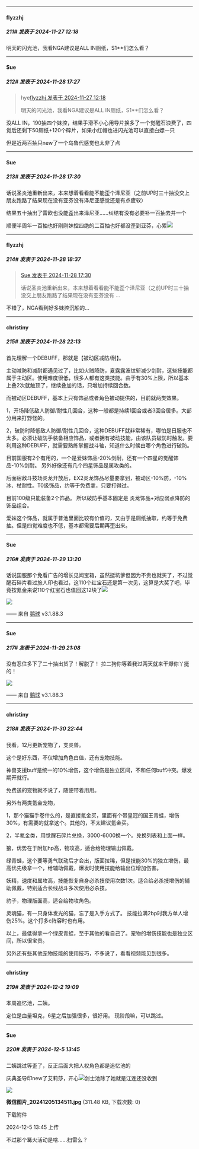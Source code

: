 ﻿
*****

####  flyzzhj  
##### 211#       发表于 2024-11-27 12:18

明天的闪光池，我看NGA建议是ALL IN厕纸，S1**们怎么看？


*****

####  Sue  
##### 212#       发表于 2024-11-28 17:27

<blockquote>hye<a href="httphttps://bbs.saraba1st.com/2b/forum.php?mod=redirect&amp;goto=findpost&amp;pid=66785126&amp;ptid=2175349" target="_blank">flyzzhj 发表于 2024-11-27 12:18</a>

明天的闪光池，我看NGA建议是ALL IN厕纸，S1**们怎么看？</blockquote>
没ALL IN，190抽四个妹控，结果手滑不小心用导片换多了一个觉醒石浪费了，四觉后还剩下50厕纸+120个碎片，如果小红帽也进闪光池可以直接白嫖一只

但是近两百抽只new了一个乌鲁代感觉也太非了点


*****

####  Sue  
##### 213#       发表于 2024-11-28 17:30

话说圣炎池重新出来，本来想着看看能不能歪个泽尼亚（之前UP时三十抽没交上朋友跑路了结果现在没有亚芬没有泽尼亚感觉还是有点疲软）

结果五十抽出了雷欧也没能歪出来泽尼亚……纠结有没有必要补一百抽去井一个

顺便半周年一百抽也好刚刚妹控四绝的二百抽也好都没歪到亚芬，心累<img src="https://static.saraba1st.com/image/smiley/face2017/001.png" referrerpolicy="no-referrer">


*****

####  flyzzhj  
##### 214#       发表于 2024-11-28 18:37

<blockquote><a href="httphttps://bbs.saraba1st.com/2b/forum.php?mod=redirect&amp;goto=findpost&amp;pid=66794801&amp;ptid=2175349" target="_blank">Sue 发表于 2024-11-28 17:30</a>

话说圣炎池重新出来，本来想着看看能不能歪个泽尼亚（之前UP时三十抽没交上朋友跑路了结果现在没有亚芬没有 ...</blockquote>
不错了，NGA看到好多妹控沉船的...


*****

####  christiny  
##### 215#       发表于 2024-11-28 22:13

首先理解一个DEBUFF，那就是【被动区减防/耐】。

主动减防和减耐都遇见过了，比如火贼降防，夏露露波纹斩减少剑耐，这些技能都属于主动区。使用难度很低，很多人都有这类技能。由于有30%上限，所以基本上叠2次就触顶了，继续叠加的话，只增加持续回合数。

而被动区DEBUFF，基本上只有饰品或者角色被动提供的，目前就两类效果。 

1，开场降低敌人防御/耐性几回合，这种一般都是持续1回合或者3回合居多。大部分用来打野怪的。

2，破防时降低敌人防御/耐性几回合，这种DEBUFF就非常稀有，哪怕是日服也不太多。必须让破防手装备相应饰品，或者拥有被动技能，由该队员破防时触发。要利用这种DEBUFF，就需要熟练掌握战斗轴，知道什么时候由哪个角色进行破防。

目前国服有2个有用的，一个是爱妹饰品-20%剑耐，还有一个四星的觉醒饰品-10%剑耐。 另外好像还有几个四星饰品是属攻类的。

后面宿敌斗技场炎龙开放后，EX2炎龙饰品尽量要拿到，被动区-10%防，-10%冰、杖耐性。T0级饰品，约等于免费拿，只要打得过。

目前100级只能装备2个饰品。 所以破防手基本固定是 炎龙饰品+对应弱点降防的饰品组合。

爱妹这个饰品，就属于普池里面比较有价值的，又由于是厕纸抽取，约等于免费抽。但是四觉难度也不低，基本都需要后期再歪出来。


*****

####  Sue  
##### 216#       发表于 2024-11-29 13:20

话说国服那个免看广告的增长见闻宝箱，虽然挺坑爹但因为不贵也就买了，不过觉醒石碎片看过旅人印也看过，这110个红宝石还是第一次见，这算是大奖了吧，毕竟按氪金来说110个红宝石也值回这12块了<img src="https://static.saraba1st.com/image/smiley/face2017/025.png" referrerpolicy="no-referrer">

<img src="https://p.sda1.dev/20/ee2c4fbc44d43688e9d77d0c127ccb9a/image.jpg" referrerpolicy="no-referrer">

—— 来自 [鹅球](https://www.pgyer.com/GcUxKd4w) v3.1.88.3


*****

####  Sue  
##### 217#       发表于 2024-11-29 21:08

没有忍住多下了二十抽出货了！解脱了！
拉二狗你等着我过两天就来干爆你丫挺的！

<img src="https://p.sda1.dev/20/f4241c549b43532119c27674768352cf/image.jpg" referrerpolicy="no-referrer">

—— 来自 [鹅球](https://www.pgyer.com/GcUxKd4w) v3.1.88.3


*****

####  christiny  
##### 218#       发表于 2024-11-30 22:44

我看，12月更新宠物了，支炎兽。

这个是好东西，不仅增加角色白值，还有宠物技能。

神兽支援buff是统一的10%增伤，这个增伤是独立区间，不和任何buff冲突。爆发期开就行。

免费送的宠物就不说了，随便带着用用。

另外有两类氪金宠物，

1，那个猫猫手卷什么的，是直接氪金买，里面有个带皇冠的国王青蛙，增伤30%，有需要的就拿这个。其他的，不太建议氪金买。

2，半氪金类，用觉醒石碎片兑换，3000-6000换一个。兑换列表和上面一样。

狼，优势在于附加hp高，物攻高，适合给物理输出佩戴。

绿青蛙，这个要等勇气联动后才会出，版面拉稀，但是技能30%的独立增伤，最高优先级拿一个，给辅助佩戴，爆发时使用技能给输出位增加伤害。

妖精，速度和属攻高，技能恢复自身必杀技使用次数1次。适合给必杀技增伤的辅助佩戴，特别适合长线战斗多次使用必杀技。

豹子，物理版面高，适合给物攻角色。

灵魂猫，有一只身体发光的猫，忘了是入手方式了。 技能拉满2bp时我方单人增伤25%。这个打多c阵容时也有用。

以上，最低得拿一个绿皮青蛙，至于其他的看自己了。宠物的增伤技能也是独立区间，所以很宝贵。

另外还有些其他宠物技能的使用技巧，不多说了，看看视频能见到很多。


*****

####  christiny  
##### 219#       发表于 2024-12-2 19:09

本周追忆池，二姨。

定位是血量坦克，6星之后加强很多，很好用。 现阶段嘛，可以跳过。


*****

####  Sue  
##### 220#       发表于 2024-12-5 13:45

二姨跳过等歪了，反正后面大把人权角色都是追忆池的

庆典圣导印new了艾莉莎，开心<img src="https://static.saraba1st.com/image/smiley/face2017/055.png" referrerpolicy="no-referrer">剑士池除了她就是江连还没收到

<img src="https://img.saraba1st.com/forum/202412/05/134540aukul4411lz4114e.jpg" referrerpolicy="no-referrer">

<strong>微信图片_20241205134511.jpg</strong> (311.48 KB, 下载次数: 0)

下载附件

2024-12-5 13:45 上传

不过那个篝火活动是啥……扫雷么？

